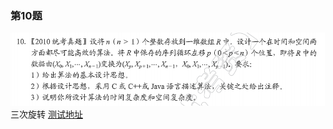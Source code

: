 ### 第10题
 ![](../../../pics/ch2-2/pic10.png)
 三次旋转
[测试地址](https://leetcode-cn.com/problems/rotate-array/solution/xuan-zhuan-shu-zu-by-leetcode/)

